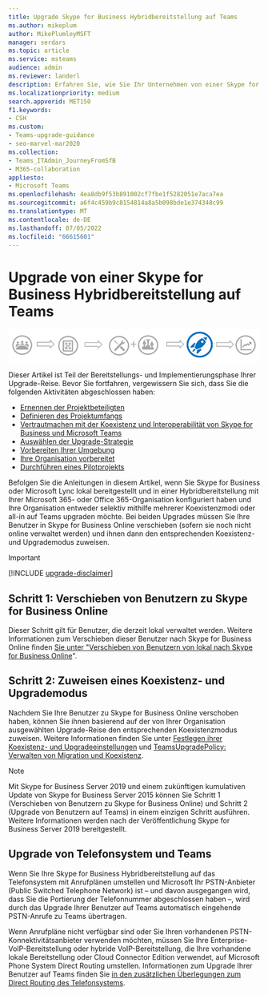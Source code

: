 ```yaml
---
title: Upgrade Skype for Business Hybridbereitstellung auf Teams
ms.author: mikeplum
author: MikePlumleyMSFT
manager: serdars
ms.topic: article
ms.service: msteams
audience: admin
ms.reviewer: landerl
description: Erfahren Sie, wie Sie Ihr Unternehmen von einer Skype for Business Hybridbereitstellung auf Microsoft Teams aktualisieren.
ms.localizationpriority: medium
search.appverid: MET150
f1.keywords:
- CSH
ms.custom:
- Teams-upgrade-guidance
- seo-marvel-mar2020
ms.collection:
- Teams_ITAdmin_JourneyFromSfB
- M365-collaboration
appliesto:
- Microsoft Teams
ms.openlocfilehash: 4ea8db9f53b891002cf7fbe1f5282051e7aca7ea
ms.sourcegitcommit: a6f4c459b9c8154814a8a5b098bde1e374348c99
ms.translationtype: MT
ms.contentlocale: de-DE
ms.lasthandoff: 07/05/2022
ms.locfileid: "66615601"
---
```

# <a name="upgrade-from-a-skype-for-business-hybrid-deployment-to-teams"></a>Upgrade von einer Skype for Business Hybridbereitstellung auf Teams

![Phasen der Upgradephase, mit Schwerpunkt auf der Bereitstellungs- und Implementierungsphase.](media/upgrade-banner-deployment.png "Phasen der Upgradephase mit Schwerpunkt auf der Bereitstellungs- und Implementierungsphase")

Dieser Artikel ist Teil der Bereitstellungs- und Implementierungsphase Ihrer Upgrade-Reise. Bevor Sie fortfahren, vergewissern Sie sich, dass Sie die folgenden Aktivitäten abgeschlossen haben:

- [Ernennen der Projektbeteiligten](upgrade-enlist-stakeholders.md)
- [Definieren des Projektumfangs](./upgrade-define-project-scope.md)
- [Vertrautmachen mit der Koexistenz und Interoperabilität von Skype for Business und Microsoft Teams](./teams-and-skypeforbusiness-coexistence-and-interoperability.md)
- [Auswählen der Upgrade-Strategie](upgrade-and-coexistence-of-skypeforbusiness-and-teams.md)
- [Vorbereiten Ihrer Umgebung](./upgrade-prepare-environment.md)
- [Ihre Organisation vorbereitet](./upgrade-prepare-organization.md)
- [Durchführen eines Pilotprojekts](./pilot-essentials.md)

Befolgen Sie die Anleitungen in diesem Artikel, wenn Sie Skype for Business oder Microsoft Lync lokal bereitgestellt und in einer Hybridbereitstellung mit Ihrer Microsoft 365- oder Office 365-Organisation konfiguriert haben und Ihre Organisation entweder selektiv mithilfe mehrerer Koexistenzmodi oder all-in auf Teams upgraden möchte. Bei beiden Upgrades müssen Sie Ihre Benutzer in Skype for Business Online verschieben (sofern sie noch nicht online verwaltet werden) und ihnen dann den entsprechenden Koexistenz- und Upgrademodus zuweisen.

> [!IMPORTANT]
> [!INCLUDE [upgrade-disclaimer](includes/upgrade-disclaimer.md)]

## <a name="step-1-move-users-to-skype-for-business-online"></a>Schritt 1: Verschieben von Benutzern zu Skype for Business Online

Dieser Schritt gilt für Benutzer, die derzeit lokal verwaltet werden. Weitere Informationen zum Verschieben dieser Benutzer nach Skype for Business Online finden [Sie unter "Verschieben von Benutzern von lokal nach Skype for Business Online](/skypeforbusiness/skype-for-business-hybrid-solutions/deploy-hybrid-connectivity/move-users-from-on-premises-to-skype-for-business-online)".

## <a name="step-2-assign-a-coexistence-and-upgrade-mode"></a>Schritt 2: Zuweisen eines Koexistenz- und Upgrademodus

Nachdem Sie Ihre Benutzer zu Skype for Business Online verschoben haben, können Sie ihnen basierend auf der von Ihrer Organisation ausgewählten Upgrade-Reise den entsprechenden Koexistenzmodus zuweisen. Weitere Informationen finden Sie unter [Festlegen ihrer Koexistenz- und Upgradeeinstellungen](./setting-your-coexistence-and-upgrade-settings.md) und [TeamsUpgradePolicy: Verwalten von Migration und Koexistenz](upgrade-to-teams-on-prem-tools.md).

> [!NOTE]
> Mit Skype for Business Server 2019 und einem zukünftigen kumulativen Update von Skype for Business Server 2015 können Sie Schritt 1 (Verschieben von Benutzern zu Skype for Business Online) und Schritt 2 (Upgrade von Benutzern auf Teams) in einem einzigen Schritt ausführen. Weitere Informationen werden nach der Veröffentlichung Skype for Business Server 2019 bereitgestellt.

## <a name="phone-system-and-teams-upgrade"></a>Upgrade von Telefonsystem und Teams

Wenn Sie Ihre Skype for Business Hybridbereitstellung auf das Telefonsystem mit Anrufplänen umstellen und Microsoft Ihr PSTN-Anbieter (Public Switched Telephone Network) ist – und davon ausgegangen wird, dass Sie die Portierung der Telefonnummer abgeschlossen haben –, wird durch das Upgrade Ihrer Benutzer auf Teams automatisch eingehende PSTN-Anrufe zu Teams übertragen.

Wenn Anrufpläne nicht verfügbar sind oder Sie Ihren vorhandenen PSTN-Konnektivitätsanbieter verwenden möchten, müssen Sie Ihre Enterprise-VoIP-Bereitstellung oder hybride VoIP-Bereitstellung, die Ihre vorhandene lokale Bereitstellung oder Cloud Connector Edition verwendet, auf Microsoft Phone System Direct Routing umstellen. Informationen zum Upgrade Ihrer Benutzer auf Teams finden Sie [in den zusätzlichen Überlegungen zum Direct Routing des Telefonsystems](./direct-routing-landing-page.md).